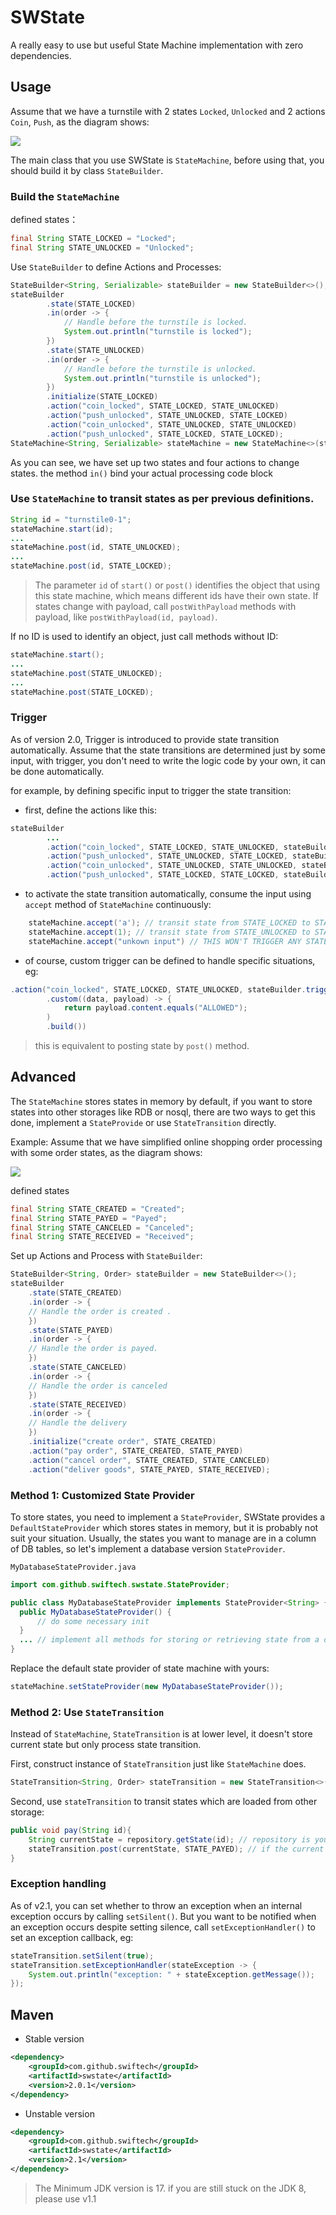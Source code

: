 # SWState

A really easy to use but useful State Machine implementation with zero dependencies.

## Usage

Assume that we have a turnstile with 2 states `Locked`, `Unlocked` and 2 actions `Coin`, `Push`, as the diagram shows:

![](docs/state_machine1.png)

The main class that you use SWState is `StateMachine`, before using that, you should build it by class `StateBuilder`.

### Build the `StateMachine`
  
defined states：

```java
final String STATE_LOCKED = "Locked";
final String STATE_UNLOCKED = "Unlocked";
```  

Use `StateBuilder` to define Actions and Processes:

```java
StateBuilder<String, Serializable> stateBuilder = new StateBuilder<>();
stateBuilder
        .state(STATE_LOCKED)
        .in(order -> {
            // Handle before the turnstile is locked.
            System.out.println("turnstile is locked");
        })
        .state(STATE_UNLOCKED)
        .in(order -> {
            // Handle before the turnstile is unlocked.
            System.out.println("turnstile is unlocked");
        })
        .initialize(STATE_LOCKED)
        .action("coin_locked", STATE_LOCKED, STATE_UNLOCKED)
        .action("push_unlocked", STATE_UNLOCKED, STATE_LOCKED)
        .action("coin_unlocked", STATE_UNLOCKED, STATE_UNLOCKED)
        .action("push_unlocked", STATE_LOCKED, STATE_LOCKED);
StateMachine<String, Serializable> stateMachine = new StateMachine<>(stateBuilder);
```

As you can see, we have set up two states and four actions to change states.
the method `in()` bind your actual processing code block


### Use `StateMachine` to transit states as per previous definitions. 

```java
String id = "turnstile0-1";
stateMachine.start(id);
...
stateMachine.post(id, STATE_UNLOCKED);
...
stateMachine.post(id, STATE_LOCKED);
```

> The parameter `id` of `start()` or `post()` identifies the object that using this state machine, which means different ids have their own state.
> If states change with payload, call `postWithPayload` methods with payload, like `postWithPayload(id, payload)`.


If no ID is used to identify an object, just call methods without ID:

```java
stateMachine.start();
...
stateMachine.post(STATE_UNLOCKED);
...
stateMachine.post(STATE_LOCKED);
```

### Trigger
As of version 2.0, Trigger is introduced to provide state transition automatically. 
Assume that the state transitions are determined just by some input, with trigger, you don't need to write the logic code by your own, it can be done automatically.

for example, by defining specific input to trigger the state transition:

* first, define the actions like this:
```java
stateBuilder
        ...
        .action("coin_locked", STATE_LOCKED, STATE_UNLOCKED, stateBuilder.triggerBuilder().c('a', 'A').build())
        .action("push_unlocked", STATE_UNLOCKED, STATE_LOCKED, stateBuilder.triggerBuilder().i(1).build())
        .action("coin_unlocked", STATE_UNLOCKED, STATE_UNLOCKED, stateBuilder.triggerBuilder().f(1.0f).build())
        .action("push_unlocked", STATE_LOCKED, STATE_LOCKED, stateBuilder.triggerBuilder().s("STRING1", "STRING2").build());
```
* to activate the state transition automatically, consume the input using `accept` method of `StateMachine` continuously:
```java
    stateMachine.accept('a'); // transit state from STATE_LOCKED to STATE_UNLOCKED
    stateMachine.accept(1); // transit state from STATE_UNLOCKED to STATE_LOCKED
    stateMachine.accept("unkown input") // THIS WON'T TRIGGER ANY STATE TRANSITION. 
```

* of course, custom trigger can be defined to handle specific situations, eg:
```java
.action("coin_locked", STATE_LOCKED, STATE_UNLOCKED, stateBuilder.triggerBuilder().c('a', 'A')
        .custom((data, payload) -> {
            return payload.content.equals("ALLOWED");
        )
        .build())
```
> this is equivalent to posting state by `post()` method.

## Advanced

The `StateMachine` stores states in memory by default, if you want to store states into other storages like RDB or nosql,
there are two ways to get this done, implement a `StateProvide` or use `StateTransition` directly.

Example:
Assume that we have simplified online shopping order processing with some order states, as the diagram shows:

![](docs/state_machine2.png)

defined states

```java
final String STATE_CREATED = "Created";
final String STATE_PAYED = "Payed";
final String STATE_CANCELED = "Canceled";
final String STATE_RECEIVED = "Received";
```

Set up Actions and Process with `StateBuilder`:

```java
StateBuilder<String, Order> stateBuilder = new StateBuilder<>();
stateBuilder
    .state(STATE_CREATED)
    .in(order -> {
    // Handle the order is created .
    })
    .state(STATE_PAYED)
    .in(order -> {
    // Handle the order is payed.
    })
    .state(STATE_CANCELED)
    .in(order -> {
    // Handle the order is canceled
    })
    .state(STATE_RECEIVED)
    .in(order -> {
    // Handle the delivery
    })
    .initialize("create order", STATE_CREATED)
    .action("pay order", STATE_CREATED, STATE_PAYED)
    .action("cancel order", STATE_CREATED, STATE_CANCELED)
    .action("deliver goods", STATE_PAYED, STATE_RECEIVED);
```

### Method 1: Customized State Provider

To store states, you need to implement a `StateProvider`, SWState provides a `DefaultStateProvider` which stores states
in memory, but it is probably not suit your situation. Usually, the states you want to manage are in a column of
DB tables, so let's implement a database version `StateProvider`.

`MyDatabaseStateProvider.java`

```java
import com.github.swiftech.swstate.StateProvider;

public class MyDatabaseStateProvider implements StateProvider<String> {
  public MyDatabaseStateProvider() {
      // do some necessary init
  }
  ... // implement all methods for storing or retrieving state from a database.
}
```

Replace the default state provider of state machine with yours:

```java
stateMachine.setStateProvider(new MyDatabaseStateProvider());
```

### Method 2: Use `StateTransition`

Instead of `StateMachine`, `StateTransition` is at lower level, it doesn't store current state but only process state transition.

First, construct instance of `StateTransition` just like `StateMachine` does.

```java
StateTransition<String, Order> stateTransition = new StateTransition<>(stateBuilder);
```

Second, use `stateTransition` to transit states which are loaded from other storage:

```java
public void pay(String id){
    String currentState = repository.getState(id); // repository is your own data access API
    stateTransition.post(currentState, STATE_PAYED); // if the current state is not 'Created', it fails as per previous setting
}
```

### Exception handling

As of v2.1, you can set whether to throw an exception when an internal exception occurs by calling `setSilent()`.
But you want to be notified when an exception occurs despite setting silence, call `setExceptionHandler()` to set an exception callback, eg:

```java
stateTransition.setSilent(true);
stateTransition.setExceptionHandler(stateException -> {
    System.out.println("exception: " + stateException.getMessage());
});
```

## Maven

* Stable version

```xml
<dependency>
    <groupId>com.github.swiftech</groupId>
    <artifactId>swstate</artifactId>
    <version>2.0.1</version>
</dependency>
```

* Unstable version

```xml
<dependency>
    <groupId>com.github.swiftech</groupId>
    <artifactId>swstate</artifactId>
    <version>2.1</version>
</dependency>
```

> The Minimum JDK version is 17. if you are still stuck on the JDK 8, please use v1.1
